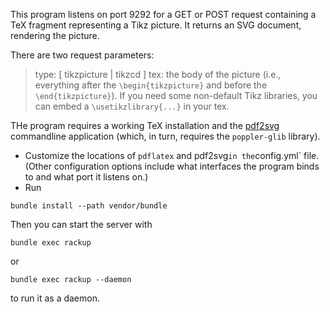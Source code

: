 This program listens on port 9292 for a GET or POST request containing a TeX fragment representing a Tikz picture. It returns an SVG document, rendering the picture.

There are two request parameters:

> type: [ tikzpicture | tikzcd ]
> tex:  the body of the picture (i.e., everything after the `\begin{tikzpicture}` and before the
  `\end{tikzpicture}`). If you need some non-default Tikz libraries, you can embed a `\usetikzlibrary{...}` in your tex.

THe program requires a working TeX installation and the [pdf2svg](http://www.cityinthesky.co.uk/opensource/pdf2svg/) commandline application (which, in turn, requires the `poppler-glib` library).

* Customize the locations of `pdflatex` and pdf2svg` in the `config.yml` file. (Other configuration options include what interfaces the program binds to and what port it listens on.)
* Run
~~~~~
bundle install --path vendor/bundle
~~~~~

Then you can start the server with
~~~~~
bundle exec rackup
~~~~~
or
~~~~~
bundle exec rackup --daemon
~~~~~
to run it as a daemon.